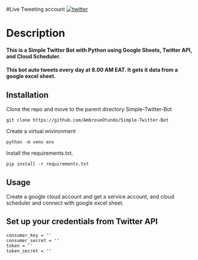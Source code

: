 #Live Tweeting account [![twitter](https://img.shields.io/badge/twitter-1DA1F2?style=for-the-badge&logo=twitter&logoColor=white)](https://twitter.com/TweetsValley/)
# Description
#### This is a Simple Twitter Bot with Python using Google Sheets, Twitter API, and Cloud Scheduler.

#### This bot auto tweets every day at 8.00 AM EAT. It gets it data from a google excel sheet. 
## Installation
Clone the repo and move to the parent directory Simple-Twitter-Bot
```
git clone https://github.com/AmbroseOtundo/Simple-Twitter-Bot
```
Create a virtual environment
```
python -m venv env
```
Install the requirements.txt.
```
pip install -r requirements.txt
```

## Usage
Create a google cloud account and get a service account, and cloud scheduler and connect with google excel sheet.
## Set up your credentials from Twitter API
```
consumer_key = ''
consumer_secret = ''
token = ''
token_secret = ''
```
